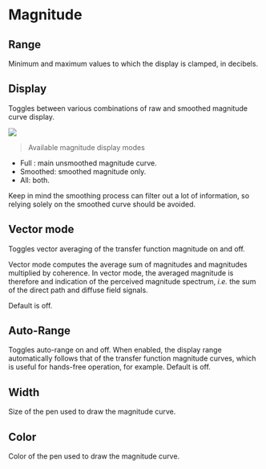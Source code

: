 # Magnitude

## Range
Minimum and maximum values to which the display is clamped, in decibels.

## Display
Toggles between various combinations of raw and smoothed magnitude curve display.

![](https://media.githubusercontent.com/media/FLUX-SE/doc_images/main/Analyzer/TransferFunction/Magnitude.png)

> Available magnitude display modes

* Full : main unsmoothed magnitude curve.
* Smoothed: smoothed magnitude only.
* All: both.

Keep in mind the smoothing process can filter out a lot of information, so relying solely on the smoothed curve should be avoided.

## Vector mode
Toggles vector averaging of the transfer function magnitude on and off.

Vector mode computes the average sum of magnitudes and magnitudes multiplied by coherence. 
In vector mode, the averaged magnitude is therefore and indication of the perceived magnitude spectrum, <i>i.e.</i> the sum of the direct path and diffuse field signals.

Default is off.

## Auto-Range
Toggles auto-range on and off. 
When enabled, the display range automatically follows that of the transfer function magnitude curves, which is useful for hands-free operation, for example. 
Default is off.

## Width
Size of the pen used to draw the magnitude curve.

## Color
Color of the pen used to draw the magnitude curve.


